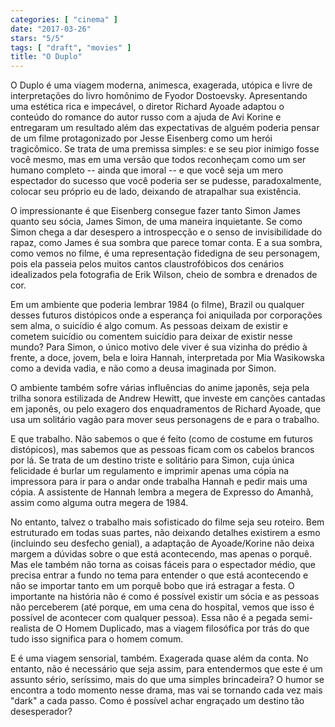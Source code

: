 ```yaml
---
categories: [ "cinema" ]
date: "2017-03-26"
stars: "5/5"
tags: [ "draft", "movies" ]
title: "O Duplo"
---
```

O Duplo é uma viagem moderna, animesca, exagerada, utópica e livre de
interpretações do livro homônimo de Fyodor Dostoevsky. Apresentando uma
estética rica e impecável, o diretor Richard Ayoade adaptou o conteúdo
do romance do autor russo com a ajuda de Avi Korine e entregaram um
resultado além das expectativas de alguém poderia pensar de um filme
protagonizado por Jesse Eisenberg como um herói tragicômico. Se trata
de uma premissa simples: e se seu pior inimigo fosse você mesmo, mas em
uma versão que todos reconheçam como um ser humano completo -- ainda
que imoral -- e que você seja um mero espectador do sucesso que você
poderia ser se pudesse, paradoxalmente, colocar seu próprio eu de lado,
deixando de atrapalhar sua existência.

O impressionante é que Eisenberg consegue fazer tanto Simon James quanto
seu sócia, James Simon, de uma maneira inquietante. Se como Simon chega
a dar desespero a introspecção e o senso de invisibilidade do rapaz,
como James é sua sombra que parece tomar conta. E a sua sombra, como
vemos no filme, é uma representação fidedigna de seu personagem, pois
ela passeia pelos muitos cantos claustrofóbicos dos cenários idealizados
pela fotografia de Erik Wilson, cheio de sombra e drenados de cor.

Em um ambiente que poderia lembrar 1984 (o filme), Brazil ou qualquer
desses futuros distópicos onde a esperança foi aniquilada por
corporações sem alma, o suicídio é algo comum. As pessoas deixam de
existir e cometem suicídio ou comentem suicídio para deixar de existir
nesse mundo? Para Simon, o único motivo dele viver é sua vizinha do
prédio à frente, a doce, jovem, bela e loira Hannah, interpretada por
Mia Wasikowska como a devida vadia, e não como a deusa imaginada por
Simon.

O ambiente também sofre várias influências do anime japonês, seja
pela trilha sonora estilizada de Andrew Hewitt, que investe em canções
cantadas em japonês, ou pelo exagero dos enquadramentos de Richard
Ayoade, que usa um solitário vagão para mover seus personagens de e
para o trabalho.

E que trabalho. Não sabemos o que é feito (como de costume em futuros
distópicos), mas sabemos que as pessoas ficam com os cabelos brancos
por lá. Se trata de um destino triste e solitário para Simon, cuja
única felicidade é burlar um regulamento e imprimir apenas uma cópia
na impressora para ir para o andar onde trabalha Hannah e pedir mais uma
cópia. A assistente de Hannah lembra a megera de Expresso do Amanhã,
assim como alguma outra megera de 1984.

No entanto, talvez o trabalho mais sofisticado do filme seja seu
roteiro. Bem estruturado em todas suas partes, não deixando detalhes
existirem a esmo (incluindo seu desfecho genial), a adaptação de
Ayoade/Korine não deixa margem a dúvidas sobre o que está acontecendo,
mas apenas o porquê. Mas ele também não torna as coisas fáceis para o
espectador médio, que precisa entrar a fundo no tema para entender o que
está acontecendo e não se importar tanto em um porquê bobo que irá
estragar a festa. O importante na história não é como é possível
existir um sócia e as pessoas não perceberem (até porque, em uma
cena do hospital, vemos que isso é possível de acontecer com qualquer
pessoa). Essa não é a pegada semi-realista de O Homem Duplicado, mas
a viagem filosófica por trás do que tudo isso significa para o homem
comum.

E é uma viagem sensorial, também. Exagerada quase além da conta. No
entanto, não é necessário que seja assim, para entendermos que este
é um assunto sério, seríssimo, mais do que uma simples brincadeira? O
humor se encontra a todo momento nesse drama, mas vai se tornando cada
vez mais "dark" a cada passo. Como é possível achar engraçado um
destino tão desesperador?
